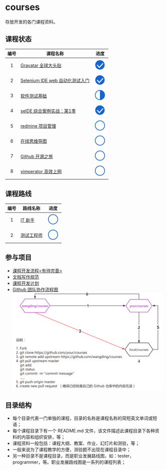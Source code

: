 # courses

存放开发的各门课程资料。

## 课程状态


| 编号       | 课程名称  | 进度  |  
| :---: | -----  | :-----:|  
|  1    | [Gravatar 全球大头贴](./gravatar)  |![images](images/present100.png)|  
|  2    | [Selenium IDE web 自动化测试入门](./seleniumIDE) | ![images](images/present100.png) |
|  3    | [软件测试基础](./testing)  | ![images](images/present50.png)  |
|  4    | [seIDE 综合案例实战：第1季](./seIDEPracticeCase)  |![images](images/present100.png)  |
|  5    | [redmine 项目管理](./redmine)  |  ![images](images/present0.png) |
|  6    | [在线思维导图](./mindmap) | ![images](images/present0.png)  |
|  7    | [Github 开源之旅](./github) |  ![images](images/present0.png)|
|  8    | [vimperator 高效上网](./vimperator) | ![images](images/present0.png)|


## 课程路线
| 编号       | 路线名称  | 进度  |  
| :---: | -----  | :-----:|  
|  1    | [IT 新手](./newer)  | ![images](images/present0.png)  |  
|  2    | [测试工程师](./tester) | ![images](images/present0.png) |


## 参与项目  

- [课程开发流程<有待完善>](README.md)
- [文档写作规范](https://github.com/wangding/course-editors-guidelines)
- [课程开发计划](plan.md)
- [Github 团队协作流程图](http://www.processon.com/view/584a4160e4b005d48b73cf55)  
![Fork 工作流程](images/forkProcess.png)

## 目录结构

- 每个目录代表一门单独的课程，目录的名称是课程名称的简短英文单词或短语；   
- 每个课程目录下有一个 README.md 文件，该文件描述此课程目录下各种资料的内容和组织安排，等；  
- 课程资料一般包括：课程大纲、教案、作业、幻灯片和测验，等；  
- 一般来说为了课程教学的方便，测验题不出现在课程目录中；  
- 另一种目录不是课程目录，而是职业发展路线图，如：tester，programmer，等。职业发展路线图是一系列的课程列表；  
